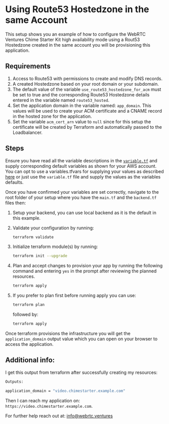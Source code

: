 # Using Route53 Hostedzone in the same Account
This setup shows you an example of how to configure the WebRTC Ventures Chime Starter Kit high availability mode using a Rout53 Hostedzone created in the same account you will be provisioning this application.

## Requirements
1. Access to Route53 with permissions to create and modify DNS records.
2. A created Hostedzone based on your root domain or your subdomain.
3. The default value of the variable `use_route53_hostedzone_for_acm` must be set to true and the corresponding Route53 Hostedzone details entered in the variable named `route53_hosted`. 
4. Set the application domain in the variable named: `app_domain`. This values will be used to create your ACM certificate and a CNAME record in the hosted zone for the application.
5. Set the variable `acm_cert_arn` value to `null` since for this setup the certificate will be created by Terraform and automatically passed to the Loadbalancer.

## Steps
Ensure you have read all the variable descriptions in the [`variable.tf`](./variables.tf) and supply corresponding default variables as shown for your AWS account. You can opt to use a variables.tfvars for supplying your values as described [here](https://developer.hashicorp.com/terraform/language/values/variables) or just use the `variable.tf` file and supply the values as the variables defaults.

Once you have confirmed your variables are set correctly, navigate to the root folder of your setup where you have the `main.tf` and the `backend.tf` files then:
1. Setup your backend, you can use local backend as it is the default in this example.
2. Validate your configuration by running:
   ```bash
   terraform validate
   ```
3. Initialize terraform module(s) by running:
   ```bash
   terraform init --upgrade
   ```
4. Plan and accept changes to provision your app by running the following command and entering `yes` in the prompt after reviewing the planned resources.
   ```bash
   terraform apply
   ```

5. If you prefer to plan first before running apply you can use:
   ```bash
   terraform plan
   ```

   followed by:

   ```bash
   terraform apply
   ```
Once terraform provisions the infrastructure you will get the `application_domain` output value which you can open on your browser to access the application.

## Additional info:
I get this output from terraform after successfully creating my resources:
```bash
Outputs:

application_domain = "video.chimestarter.example.com"

```
Then I can reach my application on: `https://video.chimestarter.example.com`.

For further help reach out at: [info@webrtc.ventures](mailto:info@webrtc.ventures)